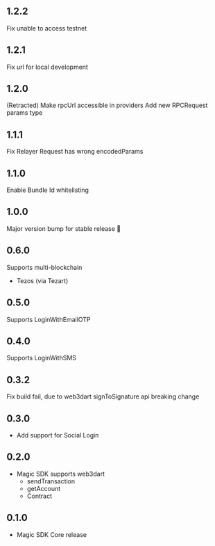 ## 1.2.2
Fix unable to access testnet 

## 1.2.1
Fix url for local development

## 1.2.0 
(Retracted)
Make rpcUrl accessible in providers
Add new RPCRequest params type

## 1.1.1

Fix Relayer Request has wrong encodedParams 

## 1.1.0

Enable Bundle Id whitelisting 

## 1.0.0

Major version bump for stable release 🚀

## 0.6.0

Supports multi-blockchain
* Tezos (via Tezart)

## 0.5.0

Supports LoginWithEmailOTP

## 0.4.0

Supports LoginWithSMS

## 0.3.2

Fix build fail, due to web3dart signToSignature api breaking change

## 0.3.0

* Add support for Social Login

## 0.2.0

* Magic SDK supports web3dart
    * sendTransaction
    * getAccount
    * Contract

## 0.1.0

* Magic SDK Core release

